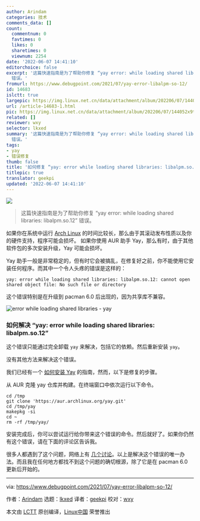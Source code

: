 ```yaml
---
author: Arindam
categories: 技术
comments_data: []
count:
  commentnum: 0
  favtimes: 0
  likes: 0
  sharetimes: 0
  viewnum: 2254
date: '2022-06-07 14:41:10'
editorchoice: false
excerpt: '这篇快速指南是为了帮助你修复 “yay error: while loading shared libraries: libalpm.so.12”
  错误。'
fromurl: https://www.debugpoint.com/2021/07/yay-error-libalpm-so-12/
id: 14683
islctt: true
largepic: https://img.linux.net.cn/data/attachment/album/202206/07/144052x9tpvo93zhthdh6x.jpg
url: /article-14683-1.html
pic: https://img.linux.net.cn/data/attachment/album/202206/07/144052x9tpvo93zhthdh6x.jpg.thumb.jpg
related: []
reviewer: wxy
selector: lkxed
summary: '这篇快速指南是为了帮助你修复 “yay error: while loading shared libraries: libalpm.so.12”
  错误。'
tags:
- yay
- 错误修复
thumb: false
title: '如何修复 “yay: error while loading shared libraries: libalpm.so.12”'
titlepic: true
translator: geekpi
updated: '2022-06-07 14:41:10'
---
```


![](/data/attachment/album/202206/07/144052x9tpvo93zhthdh6x.jpg)



> 
> 这篇快速指南是为了帮助你修复 “yay error: while loading shared libraries: libalpm.so.12” 错误。
> 
> 
> 


如果你在系统中运行 [Arch Linux](https://archlinux.org/) 的时间比较长，那么由于其滚动发布性质以及你的硬件支持，程序可能会损坏。 如果你使用 AUR 助手 Yay，那么有时，由于其他软件包的多次安装升级，Yay 可能会损坏。


Yay 助手一般是非常稳定的，但有时它会被搞乱，在修复好之前，你不能使用它安装任何程序。而其中一个令人头疼的错误是这样的：



```
yay: error while loading shared libraries: libalpm.so.12: cannot open shared object file: No such file or directory

```

这个错误特别是在升级到 pacman 6.0 后出现的，因为共享库不兼容。


![error while loading shared libraries - yay](/data/attachment/album/202206/07/144111roz7e1f3i3vhwfj3.jpg)


### 如何解决 “yay: error while loading shared libraries: libalpm.so.12”


这个错误只能通过完全卸载 `yay` 来解决，包括它的依赖。然后重新安装 `yay`。


没有其他方法来解决这个错误。


我们已经有一个 [如何安装 Yay](https://www.debugpoint.com/2021/01/install-yay-arch/) 的指南，然而，以下是修复的步骤。


从 AUR 克隆 yay 仓库并构建。在终端窗口中依次运行以下命令。



```
cd /tmp
git clone 'https://aur.archlinux.org/yay.git'
cd /tmp/yay
makepkg -si
cd ~
rm -rf /tmp/yay/

```

安装完成后，你可以尝试运行给你带来这个错误的命令。然后就好了。如果你仍然有这个错误，请在下面的评论区告诉我。


很多人都遇到了这个问题，网络上有 [几个讨论](https://github.com/Jguer/yay/issues/1519)。以上是解决这个错误的唯一办法。而且我在任何地方都找不到这个问题的确切根源，除了它是在 pacman 6.0 更新后开始的。




---


via: <https://www.debugpoint.com/2021/07/yay-error-libalpm-so-12/>


作者：[Arindam](https://www.debugpoint.com/author/admin1/) 选题：[lkxed](https://github.com/lkxed) 译者：[geekpi](https://github.com/geekpi) 校对：[wxy](https://github.com/wxy)


本文由 [LCTT](https://github.com/LCTT/TranslateProject) 原创编译，[Linux中国](https://linux.cn/) 荣誉推出